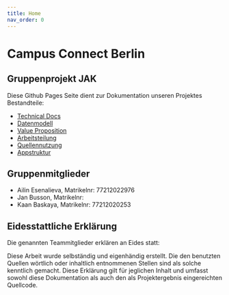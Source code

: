```yaml
---
title: Home
nav_order: 0
---
```


# Campus Connect Berlin
## Gruppenprojekt JAK

Diese Github Pages Seite dient zur Dokumentation unseren Projektes
Bestandteile:
- [Technical Docs](technical-docs/)
- [Datenmodell](technical-docs/data-model.md)
- [Value Proposition](value-proposition.md)
- [Arbeitsteilung](Arbeitsteilung.md)
- [Quellennutzung](Quellennutzung.md)
- [Appstruktur](technical-docs/app-structure.md)

## Gruppenmitglieder

- Ailin Esenalieva, Matrikelnr: 77212022976
- Jan Busson, Matrikelnr:
- Kaan Baskaya, Matrikelnr: 77212020253

## Eidesstattliche Erklärung

Die genannten Teammitglieder erklären an Eides statt:

Diese Arbeit wurde selbständig und eigenhändig erstellt. Die den benutzten Quellen wörtlich oder inhaltlich entnommenen Stellen sind als solche kenntlich gemacht. Diese Erklärung gilt für jeglichen Inhalt und umfasst sowohl diese Dokumentation als auch den als Projektergebnis eingereichten Quellcode.
